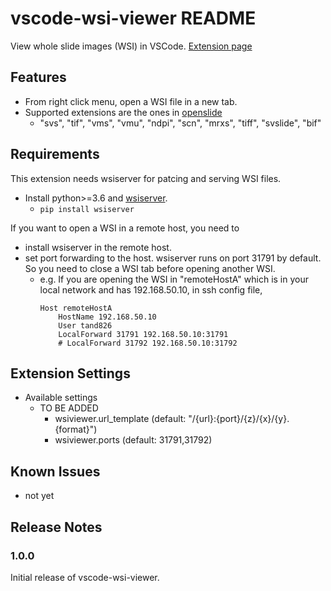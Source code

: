 # vscode-wsi-viewer README

View whole slide images (WSI) in VSCode.
[Extension page](https://marketplace.visualstudio.com/items?itemName=tand826.wsi-viewer)

## Features

- From right click menu, open a WSI file in a new tab.
- Supported extensions are the ones in [openslide](https://openslide.org/#about-openslide)
  - "svs", "tif", "vms", "vmu", "ndpi", "scn", "mrxs", "tiff", "svslide", "bif"

## Requirements

This extension needs wsiserver for patcing and serving WSI files.

- Install python>=3.6 and [wsiserver](https://github.com/tand826/wsiserver).
  - `pip install wsiserver`

If you want to open a WSI in a remote host, you need to

- install wsiserver in the remote host.
- set port forwarding to the host. wsiserver runs on port 31791 by default. So you need to close a WSI tab before opening another WSI.
  - e.g. If you are opening the WSI in "remoteHostA" which is in your local network and has 192.168.50.10, in ssh config file,
    ```
    Host remoteHostA
        HostName 192.168.50.10
        User tand826
        LocalForward 31791 192.168.50.10:31791
        # LocalForward 31792 192.168.50.10:31792
    ```

## Extension Settings

- Available settings
  - TO BE ADDED
    - wsiviewer.url_template (default: "/{url}:{port}/{z}/{x}/{y}.{format}")
    - wsiviewer.ports (default: 31791,31792)

## Known Issues

- not yet

## Release Notes

### 1.0.0

Initial release of vscode-wsi-viewer.
